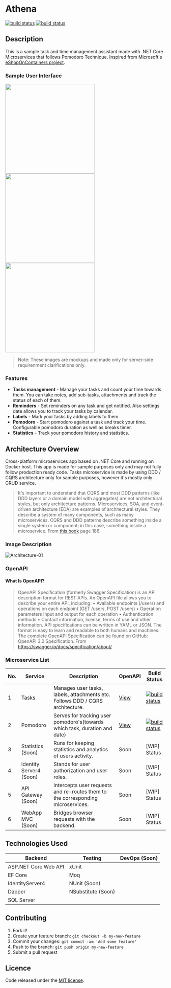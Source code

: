 # Athena

[![build status](https://sponger94.gitlab.io/Athena/badges/pomodoro_api_build.svg)](https://gitlab.com/sponger94/Athena/badges/develop/pipeline.svg)
[![build status](https://sponger94.gitlab.io/Athena/badges/tasks_api_build.svg)](https://gitlab.com/sponger94/Athena/badges/develop/pipeline.svg)

## Description

This is a sample task and time management assistant made with .NET Core Microservices that follows Pomodoro Technique. Inspired from Microsoft's [eShopOnContainers project](https://github.com/dotnet-architecture/eShopOnContainers).

### Sample User Interface

<img src="https://user-images.githubusercontent.com/45746997/57596429-1457f980-7564-11e9-8de7-d1fd92a1c9ae.png" width="280"/> <img src="https://user-images.githubusercontent.com/45746997/57596413-06a27400-7564-11e9-9e93-4444e66d7aac.png" width="280"/> <img src="https://user-images.githubusercontent.com/45746997/57596419-0c985500-7564-11e9-9fba-7cfa5717b773.png" width="280"/> 


> Note: These images are mockups and made only for server-side requirenment clarifications only.


### Features

- **Tasks management** - Manage your tasks and count your time towards them. You can take notes, add sub-tasks, attachments and track the status of each of them.
- **Reminders** - Set reminders on any task and get notified. Also settings date allows you to track your tasks by calendar.
- **Labels** - Mark your tasks by adding labels to them.
- **Pomodoro** - Start pomodoro against a task and track your time. Configurable pomodoro duration as well as breaks timer.
- **Statistics** - Track your pomodoro history and statistics.

## Architecture Overview

Cross-platform microservices app based on .NET Core and running on Docker host. This app is made for sample purposes only and may not fully follow production ready code. Tasks microservice is made by using DDD / CQRS architecture only for sample purposes, however it's mostly only CRUD service. 

> It's important to understand that CQRS and most DDD patterns (like DDD layers or a domain model with aggregates) are not architectural styles, but only architecture patterns. Microservices, SOA, and event-driven architecture (EDA) are examples of architectural styles. They describe a system of many components, such as many microservices. CQRS and DDD patterns describe something inside a single system or component; in this case, something inside a microservice.
From [this book](https://dotnet.microsoft.com/download/thank-you/microservices-architecture-ebook) page 186.

### Image Description

![Architecture-01](https://user-images.githubusercontent.com/45746997/57594712-ddc9b100-755a-11e9-9478-d657d71480b9.png)

### OpenAPI

#### What Is OpenAPI?
>OpenAPI Specification (formerly Swagger Specification) is an API description format for REST APIs. An OpenAPI file allows you to describe your entire API, including:
	• Available endpoints (/users) and operations on each endpoint (GET /users, POST /users)
	• Operation parameters Input and output for each operation
	• Authentication methods
	• Contact information, license, terms of use and other information.
API specifications can be written in YAML or JSON. The format is easy to learn and readable to both humans and machines. The complete OpenAPI Specification can be found on GitHub: OpenAPI 3.0 Specification.
From <https://swagger.io/docs/specification/about/>

### Microservice List

|  No. |  Service |  Description | OpenAPI  | Build Status |
| ------------ | ------------ | ------------ | ------------ | ------------ |
|  1 | Tasks  | Manages user tasks, labels, attachments etc. Follows DDD / CQRS architecture. | [View](https://petstore.swagger.io/?url=https://raw.githubusercontent.com/sponger94/Athena/develop/src/Services/Tasks/Tasks.API/api-docs/v1/swagger.json "View") | [![build status](https://sponger94.gitlab.io/Athena/badges/tasks_api_build.svg)](https://gitlab.com/sponger94/Athena/badges/develop/pipeline.svg) |
|  2 | Pomodoro  | Serves for tracking user pomodoro's(towards which task, duration and date)  |  [View](https://petstore.swagger.io/?url=https://raw.githubusercontent.com/sponger94/Athena/develop/src/Services/Pomodoro/Pomodoro.API/api-docs/v1/swagger.json) | [![build status](https://sponger94.gitlab.io/Athena/badges/pomodoro_api_build.svg)](https://gitlab.com/sponger94/Athena/badges/develop/pipeline.svg) |
|  3 | Statistics (Soon)  | Runs for keeping statistics and analytics of users activity. | Soon  | [WIP] Status  |
|  4 | Identity Server4 (Soon)  | Stands for user authorization and user roles. | Soon  | [WIP] Status  |
|  5 | API Gateway (Soon) | Intercepts user requests and re-routes them to the corresponding microservices. | Soon  | [WIP] Status  |
|  6 | WebApp MVC (Soon) | Bridges browser requests with the backend. | Soon  | [WIP] Status  |

## Technologies Used

|  Backend | Testing | DevOps (Soon)  |
| ------------ | ------------ | ------------ |
| ASP.NET Core Web API  |  xUnit |   |
|  EF Core | Moq  |   |
| IdentityServer4  | NUnit (Soon)  |   |
| Dapper | NSubstitute (Soon)  |   |
| SQL Server |   |   |   |

## Contributing

1. Fork it!
2. Create your feature branch: `git checkout -b my-new-feature`
3. Commit your changes: `git commit -am 'Add some feature'`
4. Push to the branch: `git push origin my-new-feature`
5. Submit a pull request

## Licence

Code released under the [MIT license](https://github.com/sponger94/Athena/blob/develop/LICENSE).
